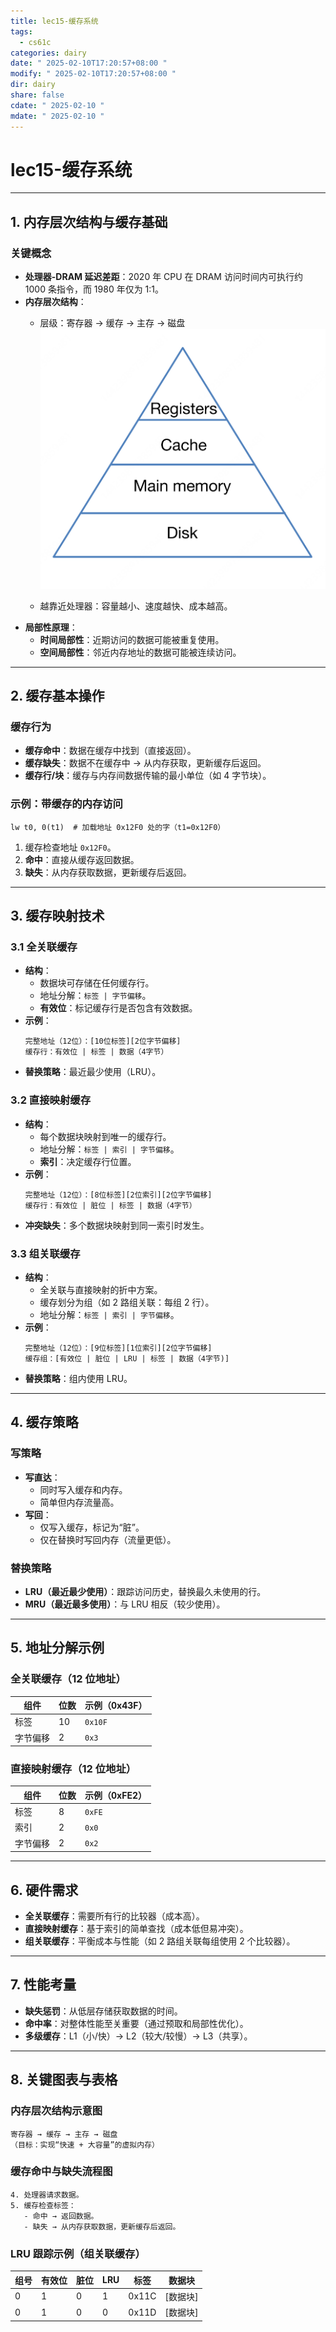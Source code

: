 ```yaml
---
title: lec15-缓存系统
tags:
  - cs61c
categories: dairy
date: " 2025-02-10T17:20:57+08:00 "
modify: " 2025-02-10T17:20:57+08:00 "
dir: dairy
share: false
cdate: " 2025-02-10 "
mdate: " 2025-02-10 "
---
```

# lec15-缓存系统

---

## 1. **内存层次结构与缓存基础**
### 关键概念
- **处理器-DRAM 延迟差距**：2020 年 CPU 在 DRAM 访问时间内可执行约 1000 条指令，而 1980 年仅为 1:1。
- **内存层次结构**：
  - 层级：寄存器 → 缓存 → 主存 → 磁盘
  ![image.png](https://raw.githubusercontent.com/Tendourisu/images/master/202502102108573.png)

  - 越靠近处理器：容量越小、速度越快、成本越高。
- **局部性原理**：
  - **时间局部性**：近期访问的数据可能被重复使用。
  - **空间局部性**：邻近内存地址的数据可能被连续访问。
---

## 2. **缓存基本操作**
### 缓存行为
- **缓存命中**：数据在缓存中找到（直接返回）。
- **缓存缺失**：数据不在缓存中 → 从内存获取，更新缓存后返回。
- **缓存行/块**：缓存与内存间数据传输的最小单位（如 4 字节块）。

### 示例：带缓存的内存访问
```assembly
lw t0, 0(t1)  # 加载地址 0x12F0 处的字（t1=0x12F0）
```
1. 缓存检查地址 `0x12F0`。
2. **命中**：直接从缓存返回数据。
3. **缺失**：从内存获取数据，更新缓存后返回。

---

## 3. **缓存映射技术**
### 3.1 全关联缓存
- **结构**：
  - 数据块可存储在任何缓存行。
  - 地址分解：`标签 | 字节偏移`。
  - **有效位**：标记缓存行是否包含有效数据。
- **示例**：
  ```plaintext
  完整地址（12位）：[10位标签][2位字节偏移]
  缓存行：有效位 | 标签 | 数据（4字节）
  ```
- **替换策略**：最近最少使用（LRU）。

### 3.2 直接映射缓存
- **结构**：
  - 每个数据块映射到唯一的缓存行。
  - 地址分解：`标签 | 索引 | 字节偏移`。
  - **索引**：决定缓存行位置。
- **示例**：
  ```plaintext
  完整地址（12位）：[8位标签][2位索引][2位字节偏移]
  缓存行：有效位 | 脏位 | 标签 | 数据（4字节）
  ```
- **冲突缺失**：多个数据块映射到同一索引时发生。

### 3.3 组关联缓存
- **结构**：
  - 全关联与直接映射的折中方案。
  - 缓存划分为组（如 2 路组关联：每组 2 行）。
  - 地址分解：`标签 | 索引 | 字节偏移`。
- **示例**：
  ```plaintext
  完整地址（12位）：[9位标签][1位索引][2位字节偏移]
  缓存组：[有效位 | 脏位 | LRU | 标签 | 数据（4字节)]
  ```
- **替换策略**：组内使用 LRU。

---

## 4. **缓存策略**
### 写策略
- **写直达**：
  - 同时写入缓存和内存。
  - 简单但内存流量高。
- **写回**：
  - 仅写入缓存，标记为“脏”。
  - 仅在替换时写回内存（流量更低）。

### 替换策略
- **LRU（最近最少使用）**：跟踪访问历史，替换最久未使用的行。
- **MRU（最近最多使用）**：与 LRU 相反（较少使用）。

---

## 5. **地址分解示例**
### 全关联缓存（12 位地址）
| 组件       | 位数 | 示例（0x43F） |
|------------|------|----------------|
| 标签       | 10   | `0x10F`        |
| 字节偏移   | 2    | `0x3`          |

### 直接映射缓存（12 位地址）
| 组件       | 位数 | 示例（0xFE2） |
|------------|------|----------------|
| 标签       | 8    | `0xFE`         |
| 索引       | 2    | `0x0`          |
| 字节偏移   | 2    | `0x2`          |

---

## 6. **硬件需求**
- **全关联缓存**：需要所有行的比较器（成本高）。
- **直接映射缓存**：基于索引的简单查找（成本低但易冲突）。
- **组关联缓存**：平衡成本与性能（如 2 路组关联每组使用 2 个比较器）。

---

## 7. **性能考量**
- **缺失惩罚**：从低层存储获取数据的时间。
- **命中率**：对整体性能至关重要（通过预取和局部性优化）。
- **多级缓存**：L1（小/快）→ L2（较大/较慢）→ L3（共享）。

---

## 8. **关键图表与表格**
### 内存层次结构示意图
```plaintext
寄存器 → 缓存 → 主存 → 磁盘
（目标：实现“快速 + 大容量”的虚拟内存）
```

### 缓存命中与缺失流程图
```plaintext
4. 处理器请求数据。
5. 缓存检查标签：
   - 命中 → 返回数据。
   - 缺失 → 从内存获取数据，更新缓存后返回。
```

### LRU 跟踪示例（组关联缓存）
| 组号 | 有效位 | 脏位 | LRU | 标签   | 数据块         |
|------|--------|------|-----|--------|----------------|
| 0    | 1      | 0    | 1   | 0x11C | [数据块]      |
| 0    | 1      | 0    | 0   | 0x11D | [数据块]      |

